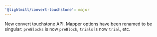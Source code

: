 ```yaml
---
'@lightmill/convert-touchstone': major
---
```


New convert touchstone API. Mapper options have been renamed to be singular: `preBlocks` is now `preBlock`, `trials` is now `trial`, etc.
